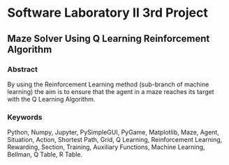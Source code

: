 # Software Laboratory II 3rd Project 
<h2> Maze Solver Using Q Learning Reinforcement Algorithm </h2>
<h3> Abstract </h3>
By using the Reinforcement Learning method (sub-branch of machine learning) the aim is to ensure that the agent in a maze reaches its target with the Q Learning Algorithm.
<h3> Keywords </h3>
Python, Numpy, Jupyter, PySimpleGUI, PyGame, Matplotlib, Maze, Agent, Situation, Action, Shortest Path, Grid, Q Learning, Reinforcement Learning, Rewarding, Section, Training, Auxiliary Functions, Machine Learning, Bellman, Q Table, R Table.
